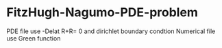 # FitzHugh-Nagumo-PDE-problem
PDE file use -Delat R+R= 0 and dirichlet boundary condtion
Numerical file use Green function
